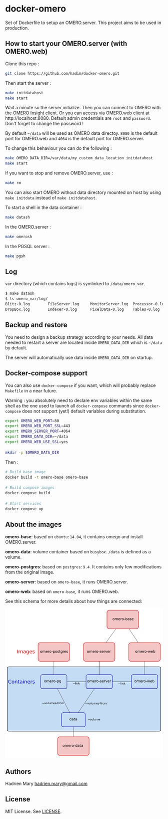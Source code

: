 # docker-omero

Set of Dockerfile to setup an OMERO.server. This project aims to be used in production.

## How to start your OMERO.server (with OMERO.web)

Clone this repo :

```sh
git clone https://github.com/hadim/docker-omero.git
```

Then start the server :

```sh
make initdatahost
make start
```

Wait a minute so the server initialize. Then you can connect to OMERO with the [OMERO Insight client](http://downloads.openmicroscopy.org/latest/omero5). Or you can access via OMERO.web client at http://localhost:8080. Default admin credentials are `root` and `password`. Don't forget to change the password !

By default `~/data` will be used as OMERO data directoy. `8080` is the default port for OMERO.web and `4064` is the default port for OMERO.server.

To change this behaviour you can do the following :

```sh
make OMERO_DATA_DIR=/var/data/my_custom_data_location initdatahost
make start
```

If you want to stop and remove OMERO.server, use :

```sh
make rm
```

You can also start OMERO without data directory mounted on host by using `make initdata` instead of `make initdatahost`.

To start a shell in the data container :

```sh
make datash
```

In the OMERO.server :

```sh
make omerosh
```


In the PGSQL server :

```sh
make pgsh
```

## Log

`var` directory (which contains logs) is symlinked to `/data/omero_var`.

```sh
$ make datash
$ ls omero_var/log/
Blitz-0.log        FileServer.log     MonitorServer.log  Processor-0.log    master.err
DropBox.log        Indexer-0.log      PixelData-0.log    Tables-0.log       master.out
```

## Backup and restore

You need to design a backup strategy according to your needs. All data needed to restart a server are located inside `OMERO_DATA_DIR` which is `~/data` by default.

The server will automatìcally use data inside `OMERO_DATA_DIR` on startup.

## Docker-compose support

You can also use `docker-compose` if you want, which will probably replace `Makefile` in a near future.

Warning : you absolutely need to declare env variables within the same shell as the one used to launch all `docker-compose` commands since `docker-compose` does not support (yet!) default variables during substitution.

```sh
export OMERO_WEB_PORT=80
export OMERO_WEB_PORT_SSL=443
export OMERO_SERVER_PORT=4064
export OMERO_DATA_DIR=~/data
export OMERO_WEB_USE_SSL=yes

mkdir -p $OMERO_DATA_DIR
```

Then :

```sh
# Build base image
docker build -t omero-base omero-base

# Build compose images
docker-compose build

# Start services
docker-compose up
```

## About the images

**omero-base**: based on `ubuntu:14.04`, it contains omego and install OMERO.server.

**omero-data**: volume container based on `busybox`. `/data` is defined as a volume.

**omero-postgres**: based on `postgres:9.4`. It contains only few modifications from the original image.

**omero-server**: based on `omero-base`, it runs OMERO.server.

**omero-web**: based on `omero-base`, it runs OMERO.web.

See this schema for more details about how things are connected:

![Schema of docker-omero](schema.png)

## Authors

Hadrien Mary <hadrien.mary@gmail.com>

## License

MIT License. See [LICENSE](LICENSE).
